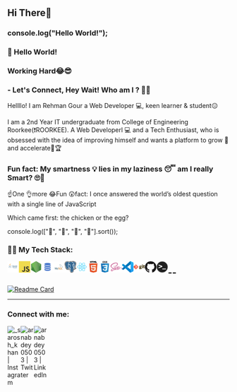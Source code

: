 ## Hi There🤝

### console.log("Hello World!");

### 🤝 Hello World!

###  Working Hard😂😎



### - Let's Connect, Hey Wait! Who am I ? 🤨🤔

Hellllo! I am Rehman Gour a Web Developer 💻, keen learner & student😑

I am a 2nd Year IT undergraduate from College of Engineering Roorkee(❗ROORKEE). A Web Developerl 💻  and a Tech Enthusiast,  who is obsessed with the idea of improving himself and wants a platform to grow 🚀 and accelerate🥇🏆 

### Fun fact: My smartness 💡 lies in my laziness 😴 am I really Smart? 🙄🤨

☝One 👌more 😂Fun 😲fact: I once answered the world’s oldest question with a single line of JavaScript

Which came first: the chicken or the egg?

console.log(["🥚", "🐣", "🐥", "🐔"].sort());




### 👩‍💻 My Tech Stack:

<img align="left" alt="java" width="26px" src="https://raw.githubusercontent.com/github/explore/80688e429a7d4ef2fca1e82350fe8e3517d3494d/topics/java/java.png" />
<img align="left" alt="JavaScript" width="26px" src="https://raw.githubusercontent.com/github/explore/80688e429a7d4ef2fca1e82350fe8e3517d3494d/topics/javascript/javascript.png" />
<img align="left" alt="Node.js" width="26px" src="https://raw.githubusercontent.com/github/explore/80688e429a7d4ef2fca1e82350fe8e3517d3494d/topics/nodejs/nodejs.png" />
<img align="left" alt="SQL" width="26px" src="https://raw.githubusercontent.com/github/explore/80688e429a7d4ef2fca1e82350fe8e3517d3494d/topics/sql/sql.png" />
<img align="left" alt="MySQL" width="26px" src="https://raw.githubusercontent.com/github/explore/80688e429a7d4ef2fca1e82350fe8e3517d3494d/topics/mysql/mysql.png" />
<img align="left" alt="PostgreSQL" width="26px" src="https://raw.githubusercontent.com/github/explore/80688e429a7d4ef2fca1e82350fe8e3517d3494d/topics/postgresql/postgresql.png" />
<img align="left" alt="React" width="26px" src="https://raw.githubusercontent.com/github/explore/80688e429a7d4ef2fca1e82350fe8e3517d3494d/topics/react/react.png" />
<img align="left" alt="HTML5" width="26px" src="https://raw.githubusercontent.com/github/explore/80688e429a7d4ef2fca1e82350fe8e3517d3494d/topics/html/html.png" />
<img align="left" alt="CSS3" width="26px" src="https://raw.githubusercontent.com/github/explore/80688e429a7d4ef2fca1e82350fe8e3517d3494d/topics/css/css.png" />
<img align="left" alt="Sass" width="26px" src="https://raw.githubusercontent.com/github/explore/80688e429a7d4ef2fca1e82350fe8e3517d3494d/topics/sass/sass.png" />
<img align="left" alt="Visual Studio Code" width="26px" src="https://raw.githubusercontent.com/github/explore/80688e429a7d4ef2fca1e82350fe8e3517d3494d/topics/visual-studio-code/visual-studio-code.png" />
<img align="left" alt="Git" width="26px" src="https://raw.githubusercontent.com/github/explore/80688e429a7d4ef2fca1e82350fe8e3517d3494d/topics/git/git.png" />
<img align="left" alt="GitHub" width="26px" src="https://raw.githubusercontent.com/github/explore/78df643247d429f6cc873026c0622819ad797942/topics/github/github.png" />
<img align="left" alt="Terminal" width="26px" src="https://raw.githubusercontent.com/github/explore/80688e429a7d4ef2fca1e82350fe8e3517d3494d/topics/terminal/terminal.png" />

--
--

[![Readme Card](https://github-readme-stats.vercel.app/api?username=rehmangour04&bg_color=30,e96443,904e95&title_color=fff&text_color=fff&show_icons=true&hide=contribs,prs)](https://github.com/anuraghazra/github-readme-stats)

---

### Connect with me:
[<img align="left" alt="_sarosh_khan | Instagram" width="30px" src="https://cdn.jsdelivr.net/npm/simple-icons@v3/icons/instagram.svg" />][instagram]
[<img align="left" alt="arnabdey0503 | Twitter" width="30px" src="https://cdn.jsdelivr.net/npm/simple-icons@v3/icons/twitter.svg" />][twitter]
[<img align="left" alt="arnabdey0503 | LinkedIn" width="30px" src="https://cdn.jsdelivr.net/npm/simple-icons@v3/icons/linkedin.svg" />][linkedin]
 
[instagram]: https://instagram.com/____rehman_______
[twitter]: https://twitter.com/AtaurRe26514196
[linkedin]: https://www.linkedin.com/in/ataur-rehman-3583491a6/
